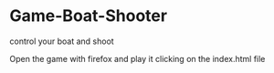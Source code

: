 # Game-Boat-Shooter
control your boat and shoot

Open the game with firefox and play it clicking on the index.html file
